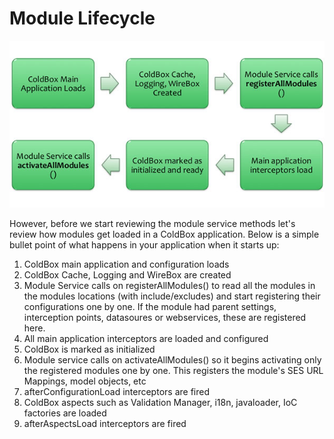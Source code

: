 # Module Lifecycle

![](../../ModulesLifecycle.jpg)

However, before we start reviewing the module service methods let's review how modules get loaded in a ColdBox application. Below is a simple bullet point of what happens in your application when it starts up:

1. ColdBox main application and configuration loads
2. ColdBox Cache, Logging and WireBox are created
3. Module Service calls on registerAllModules() to read all the modules in the modules locations (with include/excludes) and start registering their configurations one by one. If the module had parent settings, interception points, datasoures or webservices, these are registered here.
4. All main application interceptors are loaded and configured
5. ColdBox is marked as initialized
6. Module service calls on activateAllModules() so it begins activating only the registered modules one by one. This registers the module's SES URL Mappings, model objects, etc
7. afterConfigurationLoad interceptors are fired
8. ColdBox aspects such as Validation Manager, i18n, javaloader, IoC factories are loaded
9. afterAspectsLoad interceptors are fired


